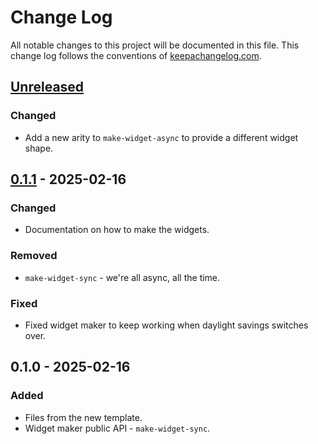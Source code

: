 # Change Log
All notable changes to this project will be documented in this file. This change log follows the conventions of [keepachangelog.com](http://keepachangelog.com/).

## [Unreleased]
### Changed
- Add a new arity to `make-widget-async` to provide a different widget shape.

## [0.1.1] - 2025-02-16
### Changed
- Documentation on how to make the widgets.

### Removed
- `make-widget-sync` - we're all async, all the time.

### Fixed
- Fixed widget maker to keep working when daylight savings switches over.

## 0.1.0 - 2025-02-16
### Added
- Files from the new template.
- Widget maker public API - `make-widget-sync`.

[Unreleased]: https://github.com/your-name/random-range/compare/0.1.1...HEAD
[0.1.1]: https://github.com/your-name/random-range/compare/0.1.0...0.1.1
